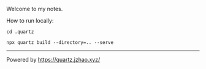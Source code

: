 Welcome to my notes.



How to run locally:

```
cd .quartz
```


```
npx quartz build --directory=.. --serve
```

---

Powered by https://quartz.jzhao.xyz/